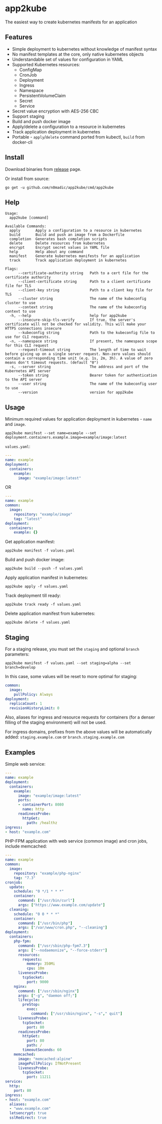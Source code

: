 # app2kube

The easiest way to create kubernetes manifests for an application

## Features

* Simple deployment to kubernetes without knowledge of manifest syntax
* No manifest templates at the core, only native kubernetes objects
* Understandable set of values for configuration in YAML
* Supported Kubernetes resources:
  * ConfigMap
  * CronJob
  * Deployment
  * Ingress
  * Namespace
  * PersistentVolumeClaim
  * Secret
  * Service
* Secret value encryption with AES-256 CBC
* Support staging
* Build and push docker image
* Apply/delete a configuration to a resource in kubernetes
* Track application deployment in kubernetes
* Portable - `apply`/`delete` command ported from kubectl, `build` from docker-cli

## Install

Download binaries from [release](https://github.com/n0madic/app2kube/releases) page.

Or install from source:

```shell
go get -u github.com/n0madic/app2kube/cmd/app2kube
```

## Help

```help
Usage:
  app2kube [command]

Available Commands:
  apply       Apply a configuration to a resource in kubernetes
  build       Build and push an image from a Dockerfile
  completion  Generates bash completion scripts
  delete      Delete resources from kubernetes
  encrypt     Encrypt secret values in YAML file
  help        Help about any command
  manifest    Generate kubernetes manifests for an application
  track       Track application deployment in kubernetes

Flags:
      --certificate-authority string   Path to a cert file for the certificate authority
      --client-certificate string      Path to a client certificate file for TLS
      --client-key string              Path to a client key file for TLS
      --cluster string                 The name of the kubeconfig cluster to use
      --context string                 The name of the kubeconfig context to use
  -h, --help                           help for app2kube
      --insecure-skip-tls-verify       If true, the server's certificate will not be checked for validity. This will make your HTTPS connections insecure
      --kubeconfig string              Path to the kubeconfig file to use for CLI requests.
  -n, --namespace string               If present, the namespace scope for this CLI request
      --request-timeout string         The length of time to wait before giving up on a single server request. Non-zero values should contain a corresponding time unit (e.g. 1s, 2m, 3h). A value of zero means don't timeout requests. (default "0")
  -s, --server string                  The address and port of the Kubernetes API server
      --token string                   Bearer token for authentication to the API server
      --user string                    The name of the kubeconfig user to use
      --version                        version for app2kube
```

## Usage

Minimum required values for application deployment in kubernetes - `name` and `image`.

```shell
app2kube manifest --set name=example --set deployment.containers.example.image=example/image:latest
```

`values.yaml`:

```yaml
---
name: example
deployment:
  containers:
    example:
      image: "example/image:latest"
```

OR

```yaml
---
name: example
common:
  image:
    repository: "example/image"
    tag: "latest"
deployment:
  containers:
    example: {}
```

Get application manifest:

```shell
app2kube manifest -f values.yaml
```

Build and push docker image:

```shell
app2kube build --push -f values.yaml
```

Apply application manifest in kubernetes:

```shell
app2kube apply -f values.yaml
```

Track deployment till ready:

```shell
app2kube track ready -f values.yaml
```

Delete application manifest from kubernetes:

```shell
app2kube delete -f values.yaml
```

## Staging

For a staging release, you must set the `staging` and optional `branch` parameters:

```shell
app2kube manifest -f values.yaml --set staging=alpha --set branch=develop
```

In this case, some values will be reset to more optimal for staging:

```yaml
common:
  image:
    pullPolicy: Always
deployment:
  replicaCount: 1
  revisionHistoryLimit: 0
```

Also, aliases for ingress and resource requests for containers (for a denser filling of the staging environment) will not be used.

For ingress domains, prefixes from the above values will be automatically added: `staging.example.com` or `branch.staging.example.com`

## Examples

Simple web service:

```yaml
---
name: example
deployment:
  containers:
    example:
      image: "example/image:latest"
      ports:
      - containerPort: 8080
        name: http
      readinessProbe:
        httpGet:
          path: /healthz
ingress:
- host: "example.com"
```

PHP-FPM application with web service (common image) and cron jobs, include memcached:

```yaml
---
name: example
common:
  image:
    repository: "example/php-nginx"
    tag: "7.3"
cronjob:
  update:
    schedule: "0 */1 * * *"
    container:
      command: ["/usr/bin/curl"]
      args: ["https://www.example.com/update"]
  cleaning:
    schedule: "0 0 * * *"
    container:
      command: ["/usr/bin/php"]
      args: ["/var/www/cron.php", "--cleaning"]
deployment:
  containers:
    php-fpm:
      command: ["/usr/sbin/php-fpm7.3"]
      args: ["--nodaemonize", "--force-stderr"]
      resources:
        requests:
          memory: 350Mi
          cpu: 10m
      livenessProbe:
        tcpSocket:
          port: 9000
    nginx:
      command: ["/usr/sbin/nginx"]
      args: ["-g", "daemon off;"]
      lifecycle:
        preStop:
          exec:
            command: ["/usr/sbin/nginx", "-s"," quit"]
      livenessProbe:
        tcpSocket:
          port: 80
      readinessProbe:
        httpGet:
          port: 80
          path: /
        timeoutSeconds: 60
    memcached:
      image: "memcached:alpine"
      imagePullPolicy: IfNotPresent
      livenessProbe:
        tcpSocket:
          port: 11211
service:
  http:
    port: 80
ingress:
- host: "example.com"
  aliases:
  - "www.example.com"
  letsencrypt: true
  sslRedirect: true
```
